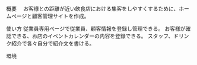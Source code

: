概要
　お客様との距離が近い飲食店における集客をしやすくするために、ホームページと顧客管理サイトを作成。
 
使い方
  従業員専用ページで従業員、顧客情報を登録し管理できる。
  お客様が確認できる、お店のイベントカレンダーの内容を登録できる。
  スタッフ、ドリンク紹介で各々自分で紹介文を書ける。
  
環境
 
